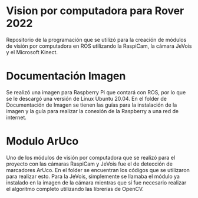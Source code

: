 # Vision por computadora para Rover 2022
Repositorio de la programación que se utilizó para la creación de módulos de visión por computadora en ROS utilizando la RaspiCam, la cámara JeVois y el Microsoft Kinect. 

# Documentación Imagen
Se realizó una imagen para Raspberry Pi que contará con ROS, por lo que se le descargó una versión de Linux Ubuntu 20.04. En el folder de Documentación de Imagen se tienen
las guías para la instalación de la imagen y la guía para realizar la conexión de la Raspberry a una red de internet. 

# Modulo ArUco
Uno de los módulos de visión por computadora que se realizó para el proyecto con las cámaras RaspiCam y JeVois fue el de detección de marcadores ArUco. En el folder se 
encuentran los códigos que se utilizaron para realizar esto. Para la JeVois, simplemente se llamaba el módulo ya instalado en la imagen de la cámara mientras que sí fue 
necesario realizar el algoritmo completo utilizando las librerías de OpenCV. 
